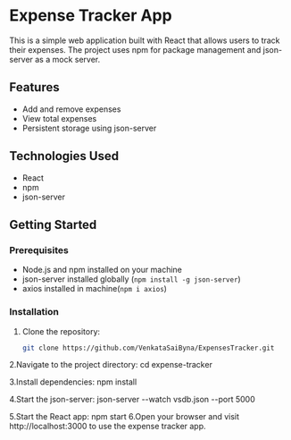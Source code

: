 # Expense Tracker App

This is a simple web application built with React that allows users to track their expenses. The project uses npm for package management and json-server as a mock server.

## Features

- Add and remove expenses
- View total expenses
- Persistent storage using json-server

## Technologies Used

- React
- npm
- json-server

## Getting Started

### Prerequisites

- Node.js and npm installed on your machine
- json-server installed globally (`npm install -g json-server`)
- axios installed in machine(`npm i axios`) 

### Installation

1. Clone the repository:

   ```bash
   git clone https://github.com/VenkataSaiByna/ExpensesTracker.git
2.Navigate to the project directory:
  cd expense-tracker
  
3.Install dependencies:
  npm install
  
4.Start the json-server:
  json-server --watch vsdb.json --port 5000
  
5.Start the React app:
  npm start
6.Open your browser and visit http://localhost:3000 to use the expense tracker app.


